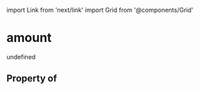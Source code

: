 import Link from 'next/link'
import Grid from '@components/Grid'

# amount

undefined

## Property of



